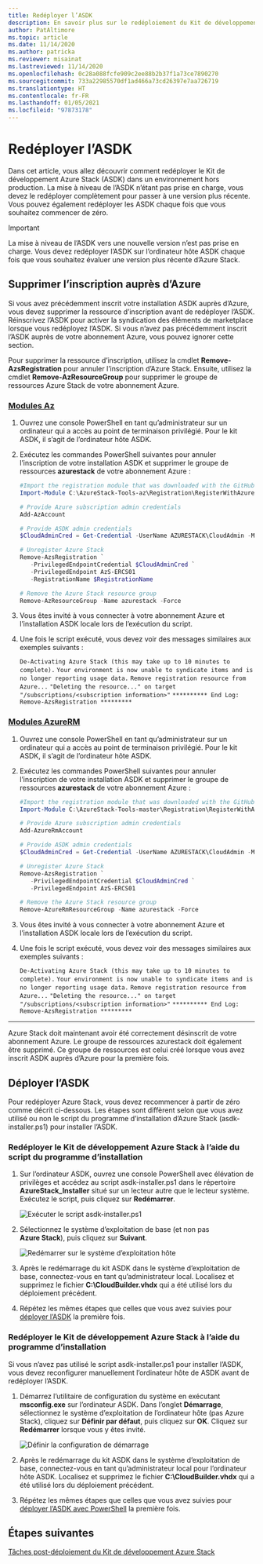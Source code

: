 ```yaml
---
title: Redéployer l’ASDK
description: En savoir plus sur le redéploiement du Kit de développement Azure Stack (ASDK).
author: PatAltimore
ms.topic: article
ms.date: 11/14/2020
ms.author: patricka
ms.reviewer: misainat
ms.lastreviewed: 11/14/2020
ms.openlocfilehash: 0c28a088fcfe909c2ee88b2b37f1a73ce7890270
ms.sourcegitcommit: 733a22985570df1ad466a73cd26397e7aa726719
ms.translationtype: HT
ms.contentlocale: fr-FR
ms.lasthandoff: 01/05/2021
ms.locfileid: "97873178"
---
```

# <a name="redeploy-the-asdk"></a>Redéployer l’ASDK
Dans cet article, vous allez découvrir comment redéployer le Kit de développement Azure Stack (ASDK) dans un environnement hors production. La mise à niveau de l’ASDK n’étant pas prise en charge, vous devez le redéployer complètement pour passer à une version plus récente. Vous pouvez également redéployer les ASDK chaque fois que vous souhaitez commencer de zéro.

> [!IMPORTANT]
> La mise à niveau de l’ASDK vers une nouvelle version n’est pas prise en charge. Vous devez redéployer l’ASDK sur l’ordinateur hôte ASDK chaque fois que vous souhaitez évaluer une version plus récente d’Azure Stack.

## <a name="remove-azure-registration"></a>Supprimer l’inscription auprès d’Azure 
Si vous avez précédemment inscrit votre installation ASDK auprès d’Azure, vous devez supprimer la ressource d’inscription avant de redéployer l’ASDK. Réinscrivez l’ASDK pour activer la syndication des éléments de marketplace lorsque vous redéployez l’ASDK. Si vous n’avez pas précédemment inscrit l’ASDK auprès de votre abonnement Azure, vous pouvez ignorer cette section.

Pour supprimer la ressource d’inscription, utilisez la cmdlet **Remove-AzsRegistration** pour annuler l’inscription d’Azure Stack. Ensuite, utilisez la cmdlet **Remove-AzResourceGroup** pour supprimer le groupe de ressources Azure Stack de votre abonnement Azure.

### <a name="az-modules"></a>[Modules Az](#tab/az)

1. Ouvrez une console PowerShell en tant qu’administrateur sur un ordinateur qui a accès au point de terminaison privilégié. Pour le kit ASDK, il s’agit de l’ordinateur hôte ASDK.

2. Exécutez les commandes PowerShell suivantes pour annuler l’inscription de votre installation ASDK et supprimer le groupe de ressources **azurestack** de votre abonnement Azure :

   ```powershell    
   #Import the registration module that was downloaded with the GitHub tools
   Import-Module C:\AzureStack-Tools-az\Registration\RegisterWithAzure.psm1

   # Provide Azure subscription admin credentials
   Add-AzAccount

   # Provide ASDK admin credentials
   $CloudAdminCred = Get-Credential -UserName AZURESTACK\CloudAdmin -Message "Enter the cloud domain credentials to access the privileged endpoint"

   # Unregister Azure Stack
   Remove-AzsRegistration `
      -PrivilegedEndpointCredential $CloudAdminCred `
      -PrivilegedEndpoint AzS-ERCS01
      -RegistrationName $RegistrationName

   # Remove the Azure Stack resource group
   Remove-AzResourceGroup -Name azurestack -Force
   ```

3. Vous êtes invité à vous connecter à votre abonnement Azure et l’installation ASDK locale lors de l’exécution du script.
4. Une fois le script exécuté, vous devez voir des messages similaires aux exemples suivants :

    `De-Activating Azure Stack (this may take up to 10 minutes to complete).` `Your environment is now unable to syndicate items and is no longer reporting usage data.`
    `Remove registration resource from Azure...`
    `"Deleting the resource..." on target "/subscriptions/<subscription information>"`
    `********** End Log: Remove-AzsRegistration *********`

### <a name="azurerm-modules"></a>[Modules AzureRM](#tab/azurerm)

1. Ouvrez une console PowerShell en tant qu’administrateur sur un ordinateur qui a accès au point de terminaison privilégié. Pour le kit ASDK, il s’agit de l’ordinateur hôte ASDK.

2. Exécutez les commandes PowerShell suivantes pour annuler l’inscription de votre installation ASDK et supprimer le groupe de ressources **azurestack** de votre abonnement Azure :

   ```powershell    
   #Import the registration module that was downloaded with the GitHub tools
   Import-Module C:\AzureStack-Tools-master\Registration\RegisterWithAzure.psm1

   # Provide Azure subscription admin credentials
   Add-AzureRmAccount

   # Provide ASDK admin credentials
   $CloudAdminCred = Get-Credential -UserName AZURESTACK\CloudAdmin -Message "Enter the cloud domain credentials to access the privileged endpoint"

   # Unregister Azure Stack
   Remove-AzsRegistration `
      -PrivilegedEndpointCredential $CloudAdminCred `
      -PrivilegedEndpoint AzS-ERCS01

   # Remove the Azure Stack resource group
   Remove-AzureRmResourceGroup -Name azurestack -Force
   ```

3. Vous êtes invité à vous connecter à votre abonnement Azure et l’installation ASDK locale lors de l’exécution du script.
4. Une fois le script exécuté, vous devez voir des messages similaires aux exemples suivants :

    `De-Activating Azure Stack (this may take up to 10 minutes to complete).` `Your environment is now unable to syndicate items and is no longer reporting usage data.`
    `Remove registration resource from Azure...`
    `"Deleting the resource..." on target "/subscriptions/<subscription information>"`
    `********** End Log: Remove-AzsRegistration *********`

---

Azure Stack doit maintenant avoir été correctement désinscrit de votre abonnement Azure. Le groupe de ressources azurestack doit également être supprimé. Ce groupe de ressources est celui créé lorsque vous avez inscrit ASDK auprès d’Azure pour la première fois.

## <a name="deploy-the-asdk"></a>Déployer l’ASDK
Pour redéployer Azure Stack, vous devez recommencer à partir de zéro comme décrit ci-dessous. Les étapes sont diffèrent selon que vous avez utilisé ou non le script du programme d’installation d’Azure Stack (asdk-installer.ps1) pour installer l’ASDK.

### <a name="redeploy-the-asdk-using-the-installer-script"></a>Redéployer le Kit de développement Azure Stack à l’aide du script du programme d’installation
1. Sur l’ordinateur ASDK, ouvrez une console PowerShell avec élévation de privilèges et accédez au script asdk-installer.ps1 dans le répertoire **AzureStack_Installer** situé sur un lecteur autre que le lecteur système. Exécutez le script, puis cliquez sur **Redémarrer**.

   ![Exécuter le script asdk-installer.ps1](media/asdk-redeploy/1.png)

2. Sélectionnez le système d’exploitation de base (et non pas **Azure Stack**), puis cliquez sur **Suivant**.

   ![Redémarrer sur le système d’exploitation hôte](media/asdk-redeploy/2.png)

3. Après le redémarrage du kit ASDK dans le système d’exploitation de base, connectez-vous en tant qu’administrateur local. Localisez et supprimez le fichier **C:\CloudBuilder.vhdx** qui a été utilisé lors du déploiement précédent.

4. Répétez les mêmes étapes que celles que vous avez suivies pour [déployer l’ASDK](asdk-install.md) la première fois.

### <a name="redeploy-the-asdk-without-using-the-installer"></a>Redéployer le Kit de développement Azure Stack à l’aide du programme d’installation
Si vous n’avez pas utilisé le script asdk-installer.ps1 pour installer l’ASDK, vous devez reconfigurer manuellement l’ordinateur hôte de ASDK avant de redéployer l’ASDK.

1. Démarrez l’utilitaire de configuration du système en exécutant **msconfig.exe** sur l’ordinateur ASDK. Dans l’onglet **Démarrage**, sélectionnez le système d’exploitation de l’ordinateur hôte (pas Azure Stack), cliquez sur **Définir par défaut**, puis cliquez sur **OK**. Cliquez sur **Redémarrer** lorsque vous y êtes invité.

      ![Définir la configuration de démarrage](media/asdk-redeploy/4.png)

2. Après le redémarrage du kit ASDK dans le système d’exploitation de base, connectez-vous en tant qu’administrateur local pour l’ordinateur hôte ASDK. Localisez et supprimez le fichier **C:\CloudBuilder.vhdx** qui a été utilisé lors du déploiement précédent.

3. Répétez les mêmes étapes que celles que vous avez suivies pour [déployer l’ASDK avec PowerShell](asdk-deploy-powershell.md) la première fois.


## <a name="next-steps"></a>Étapes suivantes
[Tâches post-déploiement du Kit de développement Azure Stack](asdk-post-deploy.md)




